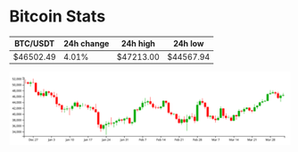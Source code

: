 # Bitcoin Stats

BTC/USDT|24h change|24h high|24h low|
|---|---|---|---|
|$46502.49|4.01%|$47213.00|$44567.94|

<img src="./chart.svg">
